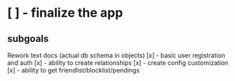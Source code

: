 # [ ] - finalize the app

## subgoals
Rework text docs (actual db schema in objects)
[x] - basic user registration and auth
[x] - ability to create relationships
[x] - create config customization
[x] - ability to get friendlist/blocklist/pendings